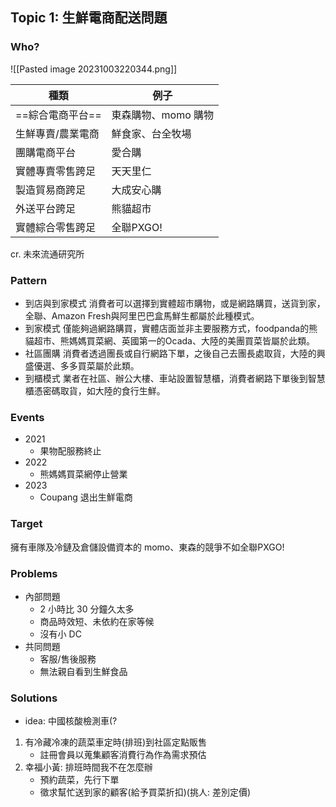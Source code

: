 ## Topic 1: 生鮮電商配送問題
### Who?
![[Pasted image 20231003220344.png]]

|種類|例子|
|---|---|
|==綜合電商平台==| 東森購物、momo 購物 |
|生鮮專賣/農業電商|鮮食家、台全牧場|
|團購電商平台|愛合購|
|實體專賣零售跨足|天天里仁|
|製造貿易商跨足|大成安心購|
|外送平台跨足|熊貓超市|
|實體綜合零售跨足|全聯PXGO!|
cr. 未來流通研究所

### Pattern
* 到店與到家模式
	消費者可以選擇到實體超市購物，或是網路購買，送貨到家，全聯、Amazon Fresh與阿里巴巴盒馬鮮生都屬於此種模式。
* 到家模式
	僅能夠過網路購買，實體店面並非主要服務方式，foodpanda的熊貓超市、熊媽媽買菜網、英國第一的Ocada、大陸的美團買菜皆屬於此類。
* 社區團購
	消費者透過團長或自行網路下單，之後自己去團長處取貨，大陸的興盛優選、多多買菜屬於此類。
* 到櫃模式
	業者在社區、辦公大樓、車站設置智慧櫃，消費者網路下單後到智慧櫃憑密碼取貨，如大陸的食行生鮮。

### Events
* 2021
	* 果物配服務終止
* 2022
	* 熊媽媽買菜網停止營業
* 2023 
	* Coupang 退出生鮮電商

### Target
擁有車隊及冷鏈及倉儲設備資本的 momo、東森的競爭不如全聯PXGO!
### Problems
* 內部問題
	* 2 小時比 30 分鐘久太多
	* 商品時效短、未依約在家等候
	* 沒有小 DC
*  共同問題
	* 客服/售後服務
	* 無法親自看到生鮮食品

### Solutions
* idea: 中國核酸檢測車(?
1. 有冷藏冷凍的蔬菜車定時(排班)到社區定點販售
	* 註冊會員以蒐集顧客消費行為作為需求預估
2.  幸福小黃: 排班時間我不在怎麼辦
	* 預約蔬菜，先行下單
	* 徵求幫忙送到家的顧客(給予買菜折扣)(挑人: 差別定價)
